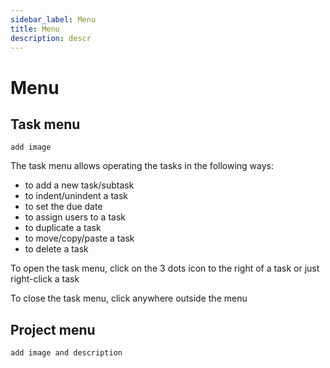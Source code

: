 ```yaml
---
sidebar_label: Menu
title: Menu
description: descr
---
```


# Menu

## Task menu

```todo
add image
```

The task menu allows operating the tasks in the following ways:

- to add a new task/subtask
- to indent/unindent a task
- to set the due date
- to assign users to a task
- to duplicate a task
- to move/copy/paste a task
- to delete a task

To open the task menu, click on the 3 dots icon to the right of a task or just right-click a task

To close the task menu, click anywhere outside the menu 


## Project menu

```todo
add image and description
```
